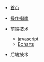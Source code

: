 <!-- docs/_sidebar.md -->

* [首页](/)
* [操作指南](guide)

* 前端技术
    * [javascript](web/JS/)
    * [Echarts](web/Echarts/)



* 后端技术